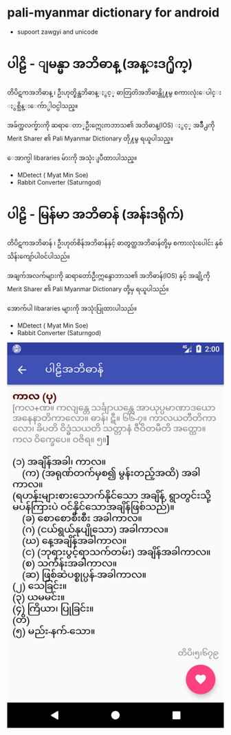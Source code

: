 # pali-myanmar dictionary for android

+ supoort zawgyi and unicode

# ပါဠိ - ျမန္မာ အဘိဓာန္ (အန္းဒ႐ိုက္)

တိပိဋကအဘိဓာန္ ၊ ဦးဟုတ္စိန္အဘိဓာန္ႏွင့္ ဓာတြတၳအဘိဓာန္တို႔မွ
စကားလုံးေပါင္း ႏွစ္သိန္းေက်ာ္ပါဝင္ပါသည္။

အခ်က္အလက္မ်ားကို ဆရာေတာ္ဦးဣေႏၵာဘာသ၏ အဘိဓာန္(IOS) ႏွင့္
အခ်ိဳ႕ကို Merit Sharer ၏ Pali Myanmar Dictionary တို႔မွ
ရယူပါသည္။

ေအာက္ပါ libararies မ်ားကို အသုံးျပဳထားပါသည္။

+ MDetect ( Myat Min Soe)
+ Rabbit Converter (Saturngod)

# ပါဠိ - မြန်မာ အဘိဓာန် (အန်းဒရိုက်)

တိပိဋကအဘိဓာန် ၊ ဦးဟုတ်စိန်အဘိဓာန်နှင့် ဓာတွတ္ထအဘိဓာန်တို့မှ
စကားလုံးပေါင်း နှစ်သိန်းကျော်ပါဝင်ပါသည်။

အချက်အလက်များကို ဆရာတော်ဦးဣန္ဒောဘာသ၏ အဘိဓာန်(IOS) နှင့်
အချို့ကို Merit Sharer ၏ Pali Myanmar Dictionary တို့မှ
ရယူပါသည်။

အောက်ပါ libararies များကို အသုံးပြုထားပါသည်။

+ MDetect ( Myat Min Soe)
+ Rabbit Converter (Saturngod)

![](Screenshot.png)
